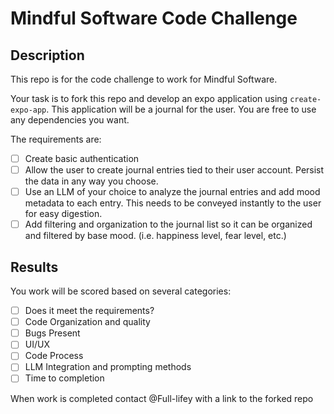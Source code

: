 # Mindful Software Code Challenge

## Description

This repo is for the code challenge to work for Mindful Software.

Your task is to fork this repo and develop an expo application using `create-expo-app`. This application will be a journal for the user. You are free to use any dependencies you want.

The requirements are:

- [ ] Create basic authentication
- [ ] Allow the user to create journal entries tied to their user account. Persist the data in any way you choose.
- [ ] Use an LLM of your choice to analyze the journal entries and add mood metadata to each entry. This needs to be conveyed instantly to the user for easy digestion.
- [ ] Add filtering and organization to the journal list so it can be organized and filtered by base mood. (i.e. happiness level, fear level, etc.)

## Results

You work will be scored based on several categories:

- [ ] Does it meet the requirements?
- [ ] Code Organization and quality
- [ ] Bugs Present
- [ ] UI/UX
- [ ] Code Process
- [ ] LLM Integration and prompting methods
- [ ] Time to completion

When work is completed contact @Full-lifey with a link to the forked repo
